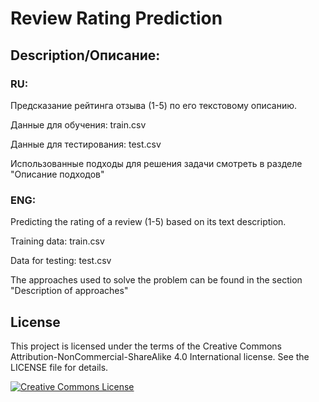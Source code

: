 # Review Rating Prediction
## Description/Описание:
### RU:
Предсказание рейтинга отзыва (1-5) по его текстовому описанию.

Данные для обучения: train.csv

Данные для тестирования: test.csv

Использованные подходы для решения задачи смотреть в разделе "Описание подходов"
### ENG:
Predicting the rating of a review (1-5) based on its text description.

Training data: train.csv

Data for testing: test.csv

The approaches used to solve the problem can be found in the section "Description of approaches"

## License

This project is licensed under the terms of the Creative Commons Attribution-NonCommercial-ShareAlike 4.0 International license. See the LICENSE file for details.

[![Creative Commons License](https://i.creativecommons.org/l/by-nc-sa/4.0/88x31.png)](http://creativecommons.org/licenses/by-nc-sa/4.0/)